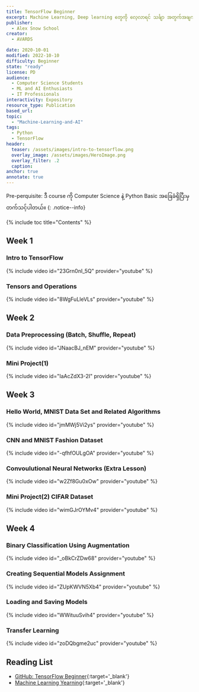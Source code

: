 ```yaml
---
title: TensorFlow Beginner
excerpt: Machine Learning, Deep learning တွေကို လေ့လာရင် သင်္ချာ အတွက်အချက်တွေက အရမ်းကို ခေါင်းစားရပါတယ်။ ဒီလို များပြားလှတဲ့ အသေးစိတ် တွက်ရတဲ့ ခေါင်းစားစရာတွေကို code ထဲမှာ ဘယ်လိုထည့်ရေးမှာလဲ။ လွယ်ပါတယ်။ TensorFlow ကို သုံးပြီး ဖြေရှင်းလို့ရပါတယ်။ 
publisher:
  - Alex Snow School 
creator:
  - AVARDS

date: 2020-10-01
modified: 2022-10-10
difficulty: Beginner
state: "ready"
license: PD
audience:
  - Computer Science Students
  - ML and AI Enthusiasts
  - IT Professionals
interactivity: Expository
resource_type: Publication
based_url: 
topic:
  - "Machine-Learning-and-AI"
tags:
  - Python
  - TensorFlow
header:
  teaser: /assets/images/intro-to-tensorflow.png
  overlay_image: /assets/images/HeroImage.png
  overlay_filter: .2
  caption: 
anchor: true
annotate: true
---
```


Pre-perquisite: ဒီ course ကို Computer Science နဲ့ Python Basic အခြေခံရှိပြီးမှ တက်သင့်ပါတယ်။
{: .notice--info}

{% include toc title="Contents" %}


## Week 1

### Intro to TensorFlow

{% include video id="23Grn0nI_5Q" provider="youtube" %}

### Tensors and Operations

{% include video id="8WgFuLleVLs" provider="youtube" %}


## Week 2

### Data Preprocessing (Batch, Shuffle, Repeat)

{% include video id="JNaacBJ_nEM" provider="youtube" %}

### Mini Project(1)

{% include video id="IaAcZdX3-2I" provider="youtube" %}


## Week 3

### Hello World, MNIST Data Set and Related Algorithms

{% include video id="jmMWj5Vi2ys" provider="youtube" %}

### CNN and MNIST Fashion Dataset

{% include video id="-qfhfOULgOA" provider="youtube" %}


### Convoulutional Neural Networks (Extra Lesson)

{% include video id="w2Zf8Gu0xOw" provider="youtube" %}

### Mini Project(2) CIFAR Dataset

{% include video id="wimGJrOYMv4" provider="youtube" %}


## Week 4

### Binary Classification Using Augmentation

{% include video id="_oBkCrZDw68" provider="youtube" %}

### Creating Sequential Models Assignment

{% include video id="ZUpKWVN5Xb4" provider="youtube" %}

### Loading and Saving Models

{% include video id="WWituuSvih4" provider="youtube" %}

### Transfer Learning

{% include video id="zoDQbgme2uc" provider="youtube" %}

## Reading List

- [GitHub: TensorFlow Beginner](https://github.com/alexsnowschool/tensorflow-beginner){:target='_blank'}
- [Machine Learning Yearning](https://drive.google.com/file/d/1s1tasgwaEgh4LVAYZ-AEu5nJrvueBQiN/view?usp=sharing){:target='_blank'}
